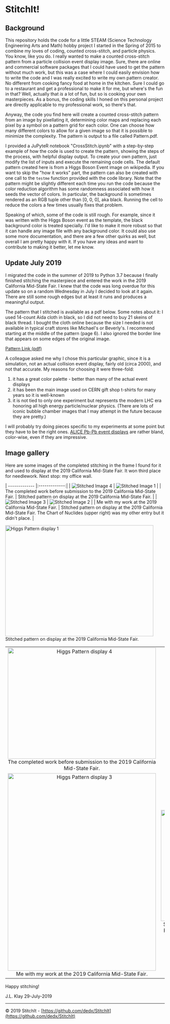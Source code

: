 # StitchIt!

## Background

This repository holds the code for a little STEAM (Science Technology Engineering Arts and Math) hobby project I started in the Spring of 2015 to combine my loves of coding, counted cross-stitch, and particle physics.  You know, like you do.  I really wanted to make a counted cross-stitch pattern from a particle collision event display image.  Sure, there are online and commercial software packages that I could have used to get the pattern without much work, but this was a case where I could easily envision how to write the code and I was really excited to write my own pattern creator.  No different from cooking fancy food at home in the kitchen.  Sure I could go to a restaurant and get a professional to make it for me, but where's the fun in that?  Well, actually that *is* a lot of fun, but so is cooking your own masterpieces.  As a bonus, the coding skills I honed on this personal project are directly applicable to my professional work, so there's that.

Anyway, the code you find here will create a counted cross-stitch pattern from an image by pixellating it, determining color maps and replacing each pixel by a symbol on a pattern grid for each color. One can choose how many different colors to allow for a given image so that it is possible to minimize the complexity. The pattern is output to a file called Pattern.pdf.

I provided a JuPyteR notebook "CrossStitch.ipynb" with a step-by-step example of how the code is used to create the pattern, showing the steps of the process, with helpful display output. To create your own pattern, just modify the list of inputs and execute the remaining code cells. The default pattern created here is from a Higgs Boson Event image on wikipedia. If you want to skip the "how it works" part, the pattern can also be created with one call to the `testme` function provided with the code library.  Note that the pattern might be slightly different each time you run the code because the color reduction algorithm has some randomness associated with how it seeds the vector of colors.  In particular, the background is sometimes rendered as an RGB tuple other than [0, 0, 0], aka black.  Running the cell to reduce the colors a few times usually fixes that problem.

Speaking of which, some of the code is still rough.  For example, since it was written with the Higgs Boson event as the template, the black background color is treated specially.  I'd like to make it more robust so that it can handle any image file with any background color. It could also use some more documentation, and there are a few other quirks as well, but overall I am pretty happy with it.  If you have any ideas and want to contribute to making it better, let me know.

## Update July 2019
I migrated the code in the summer of 2019 to Python 3.7 because I finally finished stitching the masterpiece and entered the work in the 2019 California Mid-State Fair. I knew that the code was long overdue for this update so on a random Wednesday in July I decided to look at it again.  There are still some rough edges but at least it runs and produces a meaningful output.

The pattern that I stitched is available as a pdf below.  Some notes
about it:  I used 14-count Aida cloth in black, so I did not need to buy 21
skeins of black thread.  I bought the cloth online because the size I needed is
not available in typical craft stores like Michael's or Beverly's. I recommend
starting at the middle of the pattern (page 6). I also ignored the border line 
that appears on some edges of the original image.

[Pattern Link (pdf)](./img/HiggsPattern-AsStitched.pdf)

A colleague asked me why I chose this particular graphic, since it is a simulation, 
not an actual collision event display, fairly old (circa 2000), and not that accurate.
My reasons for choosing it were three-fold:  
1. it has a great color palette - better than many of the actual event displays 
2. it has been the main image used on CERN gift shop t-shirts for many years so it is well-known 
3. it is not tied to only one experiment but represents the modern LHC era honoring all high energy particle/nuclear physics. (There are lots of iconic bubble chamber images that I may attempt in the future because they are pretty.)

I will probably try doing pieces specific to my experiments at some point but they have to be the right ones. 
[ALICE Pb-Pb event displays](https://cds.cern.ch/record/2202730) are rather bland, color-wise, 
even if they are impressive.

## Image gallery

Here are some images of the completed stitching in the frame I found for it and used to display at the 
2019 California Mid-State Fair.  It won third place for needlework. Next stop: my office wall.

| ------------- |:-------------:| 
| ![Stitched Image 4][img4]      | ![Stitched Image 1][img1] | 
| The completed work before submission to the 2019 California Mid-State Fair. | Stitched pattern on display at the 2019 California Mid-State Fair. |
| ![Stitched Image 3][img3]       | ![Stitched Image 2][img2] |
| Me with my work at the 2019 California Mid-State Fair. | Stitched pattern on display at the 2019 California Mid-State Fair.  The Chart of Nuclides (upper right) was my other entry but it didn't place. |

[img1]: https://github.com/dedx/StitchIt/raw/master/img/image001.jpg "Stitched Image 1"
[img2]: https://github.com/dedx/StitchIt/raw/master/img/image002.jpg "Stitched Image 2"
[img3]: https://github.com/dedx/StitchIt/raw/master/img/image003.jpg "Stitched Image 3"
[img4]: https://github.com/dedx/StitchIt/raw/master/img/image004.jpg "Stitched Image 4"

<table align="center" width="500" border="0" cellpadding="5">
<tr>
<td align="center" valign="center">
<img border=0 width=468 height=351 src="img/image004.jpg" alt="Higgs Pattern display 4" />
<br />
The completed work before submission to the 2019 California Mid-State Fair.
</td>
<img border=0 width=468 height=351 src="img/image001.jpg" alt="Higgs Pattern display 1" />
<br />
Stitched pattern on display at the 2019 California Mid-State Fair.
</td>
</tr>
<tr>
<td align="center" valign="center">
<img border=0 width=468 height=624 src="img/image003.jpg" alt="Higgs Pattern display 3" />
<br />
Me with my work at the 2019 California Mid-State Fair.
</td>
<td align="center" valign="center">
<img border=0 width=468 height=351 src="img/image002.jpg" alt="Higgs Pattern display 2" />
<br />
Stitched pattern on display at the 2019 California Mid-State Fair.  The Chart of Nuclides 
(upper right) was my other entry but it didn't place.
</td>
</tr>
</table>               

Happy stitching!

J.L. Klay
29-July-2019

<hr>

© 2019 StitchIt - [https://github.com/dedx/StitchIt](https://github.com/dedx/StitchIt)